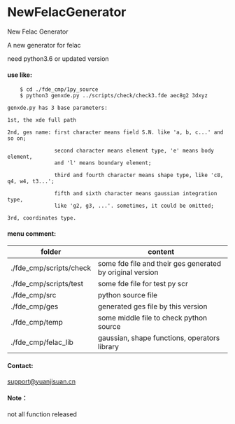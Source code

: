 # NewFelacGenerator
New Felac Generator

A new generator for felac

need python3.6 or updated version

#### use like:

```
    $ cd ./fde_cmp/1py_source
    $ python3 genxde.py ../scripts/check/check3.fde aec8g2 3dxyz
```

    genxde.py has 3 base parameters:
    
    1st, the xde full path
    
    2nd, ges name: first character means field S.N. like 'a, b, c...' and so on;
    
                   second character means element type, 'e' means body element, 
                   and 'l' means boundary element;
                   
                   third and fourth character means shape type, like 'c8, q4, w4, t3...';
                   
                   fifth and sixth character means gaussian integration type, 
                   like 'g2, g3, ...'. sometimes, it could be omitted;
                   
    3rd, coordinates type.

#### menu comment:

| folder| content |
|---|---|
| ./fde_cmp/scripts/check   |    some fde file and their ges generated by original version    |
| ./fde_cmp/scripts/test    |    some fde file for test py scr                                |
| ./fde_cmp/src             |    python source file                                           |
| ./fde_cmp/ges             |    generated ges file by this version                           |
| ./fde_cmp/temp            |    some middle file to check python source                      |
| ./fde_cmp/felac_lib       |    gaussian, shape functions, operators library                 |

#### Contact: 
support@yuanjisuan.cn

#### Note：
not all function released
